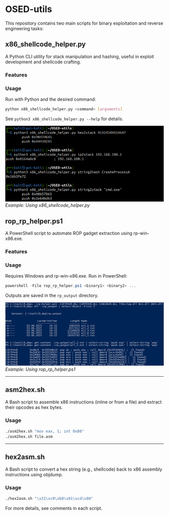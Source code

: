 # OSED-utils

This repository contains two main scripts for binary exploitation and reverse engineering tasks:


## x86_shellcode_helper.py

A Python CLI utility for stack manipulation and hashing, useful in exploit development and shellcode crafting.

### Features


### Usage

Run with Python and the desired command:

```bash
python x86_shellcode_helper.py <command> [arguments]
```

See `python3 x86_shellcode_helper.py --help` for details.

![Example: Using x86_shellcode_helper.py](images/x86_shellcode_helper_usage.png)
*Example: Using x86_shellcode_helper.py*

## rop_rp_helper.ps1

A PowerShell script to automate ROP gadget extraction using rp-win-x86.exe.

### Features


### Usage

Requires Windows and rp-win-x86.exe. Run in PowerShell:

```powershell
powershell -File rop_rp_helper.ps1 <binary1> <binary2> ...
```

Outputs are saved in the `rp_output` directory.

![Example: Using rop_rp_helper.ps1](images/rop_rp_helper_usage.png)
*Example: Using rop_rp_helper.ps1*

---

## asm2hex.sh

A Bash script to assemble x86 instructions (inline or from a file) and extract their opcodes as hex bytes.

### Usage

```bash
./asm2hex.sh "mov eax, 1; int 0x80"
./asm2hex.sh file.asm
```

---

## hex2asm.sh

A Bash script to convert a hex string (e.g., shellcode) back to x86 assembly instructions using objdump.

### Usage

```bash
./hex2asm.sh "\x31\xc0\xb0\x01\xcd\x80"
```


For more details, see comments in each script.
